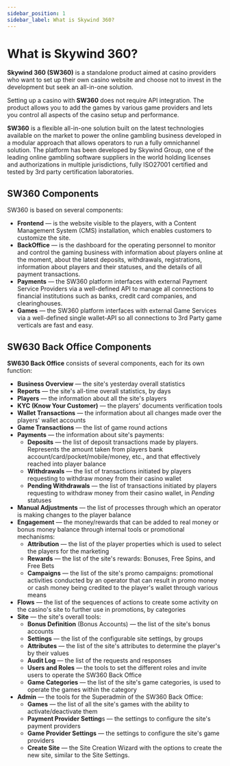 ```yaml
---
sidebar_position: 1
sidebar_label: What is Skywind 360?
---
```


# What is Skywind 360?

**Skywind 360 (SW360)** is a standalone product aimed at casino providers who want to set up their own casino website and choose not to invest in the development but seek an all-in-one solution.

Setting up a casino with **SW360** does not require API integration. The product allows you to add the games by various game providers and lets you control all aspects of the casino setup and performance.

**SW360** is a flexible all-in-one solution built on the latest technologies available on the market to power the online gambling business developed in a modular approach that allows operators to run a fully omnichannel solution. The platform has been developed by Skywind Group, one of the leading online gambling software suppliers in the world holding licenses and authorizations in multiple jurisdictions, fully ISO27001 certified and tested by 3rd party certification laboratories.

## SW360 Components

SW360 is based on several components:

* **Frontend** &mdash; is the website visible to the players, with a Content Management System (CMS) installation, which enables customers to customize the site.
* **BackOffice** &mdash; is the dashboard for the operating personnel to monitor and control the gaming business with information about players online at the moment, about the latest deposits, withdrawals, registrations, information about players and their statuses, and the details of all payment transactions.
* **Payments** &mdash; the SW360 platform interfaces with external Payment Service Providers via a well-defined API to manage all connections to financial institutions such as banks, credit card companies, and clearinghouses.
* **Games** &mdash; the SW360 platform interfaces with external Game Services via a well-defined single wallet-API so all connections to 3rd Party game verticals are fast and easy.

## SW630 Back Office Components

**SW630 Back Office** consists of several components, each for its own function:

* **Business Overview** &mdash; the site's yesterday overall statistics
* **Reports** &mdash; the site's all-time overall statistics, by days
* **Players** &mdash; the information about all the site's players
* **KYC (Know Your Customer)** &mdash; the players' documents verification tools
* **Wallet Transactions** &mdash; the information about all changes made over the players' wallet accounts
* **Game Transactions** &mdash; the list of game round actions
* **Payments** &mdash; the information about site's payments:
  * **Deposits** &mdash; the list of deposit transactions made by players. Represents the amount taken from players bank account/card/pocket/mobile/money, etc., and that effectively reached into player balance
  * **Withdrawals** &mdash; the list of transactions initiated by players requesting to withdraw money from their casino wallet
  * **Pending Withdrawals** &mdash; the list of transactions initiated by players requesting to withdraw money from their casino wallet, in *Pending* statuses
* **Manual Adjustments** &mdash; the list of processes through which an operator is making changes to the player balance
* **Engagement** &mdash; the money/rewards that can be added to real money or bonus money balance through internal tools or promotional mechanisms:
  * **Attribution** &mdash; the list of the player properties which is used to select the players for the marketing
  * **Rewards** &mdash; the list of the site's rewards: Bonuses, Free Spins, and Free Bets
  * **Campaigns** &mdash; the list of the site's promo campaigns: promotional activities conducted by an operator that can result in promo money or cash money being credited to the player's wallet through various means
* **Flows** &mdash; the list of the sequences of actions to create some activity on the casino's site to further use in promotions, by categories
* **Site** &mdash; the site's overall tools:
  * **Bonus Definition** (Bonus Accounts) &mdash; the list of the site's bonus accounts
  * **Settings** &mdash; the list of the configurable site settings, by groups
  * **Attributes** &mdash; the list of the site's attributes to determine the player's by their values
  * **Audit Log** &mdash; the list of the requests and responses
  * **Users and Roles** &mdash; the tools to set the different roles and invite users to operate the SW360 Back Office
  * **Game Categories** &mdash; the list of the site's game categories, is used to operate the games within the category
* **Admin** &mdash; the tools for the Superadmin of the SW360 Back Office:
  * **Games** &mdash; the list of all the site's games with the ability to activate/deactivate them
  * **Payment Provider Setting**s &mdash; the settings to configure the site's payment providers
  * **Game Provider Settings** &mdash; the settings to configure the site's game providers
  * **Create Site** &mdash; the Site Creation Wizard with the options to create the new site, similar to the Site Settings.

